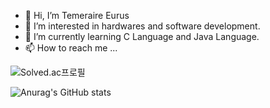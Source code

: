 - 👋 Hi, I’m Temeraire Eurus
- 👀 I’m interested in hardwares and software development.
- 🌱 I’m currently learning C Language and Java Language.
- 📫 How to reach me ...

![Solved.ac프로필](http://mazassumnida.wtf/api/v2/generate_badge?boj=temeraireeurus)

![Anurag's GitHub stats](https://github-readme-stats.vercel.app/api?username=TemeraireEurus&show_icons=true&theme=radical)
<!---
TemeraireEurus/TemeraireEurus is a ✨ special ✨ repository because its `README.md` (this file) appears on your GitHub profile.
You can click the Preview link to take a look at your changes.
--->
